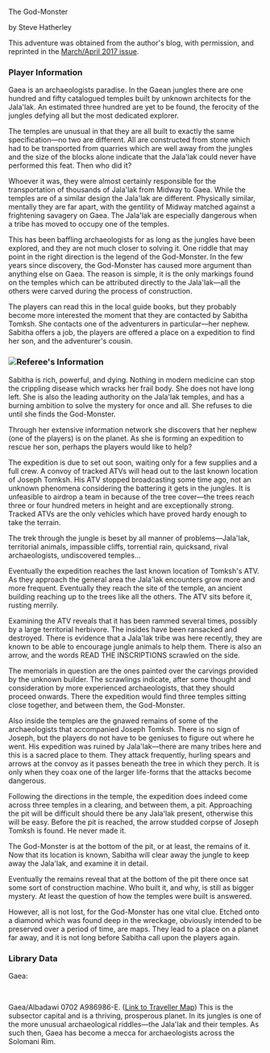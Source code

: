 The God-Monster

by Steve Hatherley

This adventure was obtained from the author's blog, with permission, and reprinted in the [March/April 2017 issue](https://www.freelancetraveller.com/magazine/2017-0304/index.html).

### Player Information

Gaea is an archaeologists paradise. In the Gaean jungles there are one hundred and fifty catalogued temples built by unknown architects for the Jala'lak. An estimated three hundred are yet to be found, the ferocity of the jungles defying all but the most dedicated explorer.

The temples are unusual in that they are all built to exactly the same specification—no two are different. All are constructed from stone which had to be transported from quarries which are well away from the jungles and the size of the blocks alone indicate that the Jala'lak could never have performed this feat. Then who did it?

Whoever it was, they were almost certainly responsible for the transportation of thousands of Jala'lak from Midway to Gaea. While the temples are of a similar design the Jala'lak are different. Physically similar, mentally they are far apart, with the gentility of Midway matched against a frightening savagery on Gaea. The Jala'lak are especially dangerous when a tribe has moved to occupy one of the temples.

This has been baffling archaeologists for as long as the jungles have been explored, and they are not much closer to solving it. One riddle that may point in the right direction is the legend of the God-Monster. In the few years since discovery, the God-Monster has caused more argument than anything else on Gaea. The reason is simple, it is the only markings found on the temples which can be attributed directly to the Jala'lak—all the others were carved during the process of construction.

The players can read this in the local guide books, but they probably become more interested the moment that they are contacted by Sabitha Tomksh. She contacts one of the adventurers in particular—her nephew. Sabitha offers a job, the players are offered a place on a expedition to find her son, and the adventurer's cousin.

### ![](https://www.freelancetraveller.com/features/advents/godmonster.png)Referee's Information

Sabitha is rich, powerful, and dying. Nothing in modern medicine can stop the crippling disease which wracks her frail body. She does not have long left. She is also the leading authority on the Jala'lak temples, and has a burning ambition to solve the mystery for once and all. She refuses to die until she finds the God-Monster.

Through her extensive information network she discovers that her nephew (one of the players) is on the planet. As she is forming an expedition to rescue her son, perhaps the players would like to help?

The expedition is due to set out soon, waiting only for a few supplies and a full crew. A convoy of tracked ATVs will head out to the last known location of Joseph Tomksh. His ATV stopped broadcasting some time ago, not an unknown phenomena considering the battering it gets in the jungles. It is unfeasible to airdrop a team in because of the tree cover—the trees reach three or four hundred meters in height and are exceptionally strong. Tracked ATVs are the only vehicles which have proved hardy enough to take the terrain.

The trek through the jungle is beset by all manner of problems—Jala'lak, territorial animals, impassible cliffs, torrential rain, quicksand, rival archaeologists, undiscovered temples…

Eventually the expedition reaches the last known location of Tomksh's ATV. As they approach the general area the Jala'lak encounters grow more and more frequent. Eventually they reach the site of the temple, an ancient building reaching up to the trees like all the others. The ATV sits before it, rusting merrily.

Examining the ATV reveals that it has been rammed several times, possibly by a large territorial herbivore. The insides have been ransacked and destroyed. There is evidence that a Jala'lak tribe was here recently, they are known to be able to encourage jungle animals to help them. There is also an arrow, and the words READ THE INSCRIPTIONS scrawled on the side.

The memorials in question are the ones painted over the carvings provided by the unknown builder. The scrawlings indicate, after some thought and consideration by more experienced archaeologists, that they should proceed onwards. There the expedition would find three temples sitting close together, and between them, the God-Monster.

Also inside the temples are the gnawed remains of some of the archaeologists that accompanied Joseph Tomksh. There is no sign of Joseph, but the players do not have to be geniuses to figure out where he went. His expedition was ruined by Jala'lak—there are many tribes here and this is a sacred place to them. They attack frequently, hurling spears and arrows at the convoy as it passes beneath the tree in which they perch. It is only when they coax one of the larger life-forms that the attacks become dangerous.

Following the directions in the temple, the expedition does indeed come across three temples in a clearing, and between them, a pit. Approaching the pit will be difficult should there be any Jala'lak present, otherwise this will be easy. Before the pit is reached, the arrow studded corpse of Joseph Tomksh is found. He never made it.

The God-Monster is at the bottom of the pit, or at least, the remains of it. Now that its location is known, Sabitha will clear away the jungle to keep away the Jala'lak, and examine it in detail.

Eventually the remains reveal that at the bottom of the pit there once sat some sort of construction machine. Who built it, and why, is still as bigger mystery. At least the question of how the temples were built is answered.

However, all is not lost, for the God-Monster has one vital clue. Etched onto a diamond which was found deep in the wreckage, obviously intended to be preserved over a period of time, are maps. They lead to a place on a planet far away, and it is not long before Sabitha call upon the players again.

### Library Data

Gaea:

 



Gaea/Albadawi 0702 A986986-E. ([Link to Traveller Map](http://travellermap.com/?x=4.763&y=-101.5&scale=64)) This is the subsector capital and is a thriving, prosperous planet. In its jungles is one of the more unusual archaeological riddles—the Jala'lak and their temples. As such then, Gaea has become a mecca for archaeologists across the Solomani Rim.